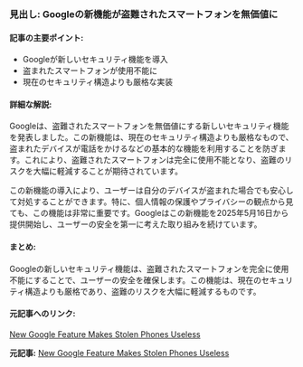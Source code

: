 ### 見出し: Googleの新機能が盗難されたスマートフォンを無価値に

#### 記事の主要ポイント:
- Googleが新しいセキュリティ機能を導入
- 盗まれたスマートフォンが使用不能に
- 現在のセキュリティ構造よりも厳格な実装

#### 詳細な解説:
Googleは、盗難されたスマートフォンを無価値にする新しいセキュリティ機能を発表しました。この新機能は、現在のセキュリティ構造よりも厳格なもので、盗まれたデバイスが電話をかけるなどの基本的な機能を利用することを防ぎます。これにより、盗難されたスマートフォンは完全に使用不能となり、盗難のリスクを大幅に軽減することが期待されています。

この新機能の導入により、ユーザーは自分のデバイスが盗まれた場合でも安心して対処することができます。特に、個人情報の保護やプライバシーの観点から見ても、この機能は非常に重要です。Googleはこの新機能を2025年5月16日から提供開始し、ユーザーの安全を第一に考えた取り組みを続けています。

#### まとめ:
Googleの新しいセキュリティ機能は、盗難されたスマートフォンを完全に使用不能にすることで、ユーザーの安全を確保します。この機能は、現在のセキュリティ構造よりも厳格であり、盗難のリスクを大幅に軽減するものです。

#### 元記事へのリンク:
[New Google Feature Makes Stolen Phones Useless](リンク先URL)

**元記事:** [New Google Feature Makes Stolen Phones Useless](https://www.ndtv.com/feature/new-google-feature-makes-stolen-phones-useless-8428254)